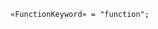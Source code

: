 <!-- This file is generated automatically by infrastructure scripts. Please don't edit by hand. -->

<!-- markdownlint-disable first-line-h1 -->

```{ .ebnf .slang-ebnf #FunctionKeyword }
«FunctionKeyword» = "function";
```
